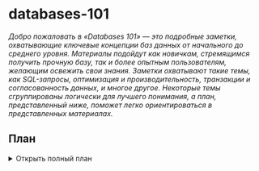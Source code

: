 # databases-101

_Добро пожаловать в «Databases 101» — это подробные заметки, охватывающие ключевые концепции баз данных от начального до среднего уровня. Материалы подойдут как новичкам, стремящимся получить прочную базу, так и более опытным пользователям, желающим освежить свои знания. Заметки охватывают такие темы, как SQL-запросы, оптимизация и производительность, транзакции и согласованность данных, и многое другое. Некоторые темы сгруппированы логически для лучшего понимания, а план, представленный ниже, поможет легко ориентироваться в представленных материалах._

## План

<details>
  <summary>Открыть полный план</summary>

### Введение в базы данных

- [Базы данных и СУБД](#базы-данных-и-субд)
- [ETL-процессы](#etl-процессы)
- [ER-диаграмма](#er-диаграмма)
- [Ключи](#ключи)
- [Нормализация и денормализация форм](#нормализация-и-денормализация-форм)
- [Схемы "звезда" и "снежинка"](#схемы-звезда-и-снежинка)

### Основы SQL

- [T-SQL](#t-sql)
- [SELECT](#select)
- [Агрегатные функции](#агрегатные-функции)
- [WHERE и HAVING](#where-и-having)
- [CASE](#case)
- [Объединения таблиц](#объединения-таблиц)
- [Вложенные запросы](#вложенные-запросы)

### Расширенные возможности SQL

- [Функции](#функции)
- [Аналитические функции](#аналитические-функции)
- [Представления](#представления)
- [Хранимые процедуры](#хранимые-процедуры)
- [Триггеры](#триггеры)

### Оптимизация и производительность

- [EXPLAIN](#explain)
- [Индексы](#индексы)
- [Партицирование](#партицирование)
- [Шардинг](#шардинг)
- [Репликация](#репликация)
- [Масштабирование](#масштабирование)
- [Кэширования](#механизмы-кэширования)

### Транзакции и согласованность данных

- [Транзакции](#транзакции)
- [ACID](#acid)
- [Уровни изоляции транзакций](#уровни-изоляции-транзакций)
- [Аномалии](#аномалии)
- [Локи](#локи)
- [MVCC](#mvcc)
- [SELECT FOR UPDATE и SELECT FOR SHARE](#select-for-update-и-select-for-share)

### Безопасность

- [Управление доступом](#управление-доступом)
- [Шифрование данных](#шифрование-данных)
- [Аудит и журналирование](#аудит-и-журналирование)

### Дополнительная информация

- [Архитектура](#архитектура)
- [Теорема CAP](#теорема-cap)

### SQL на практике

- [Справочники](#справочники)
- [Практические задания](#практические-задания)

</details>
